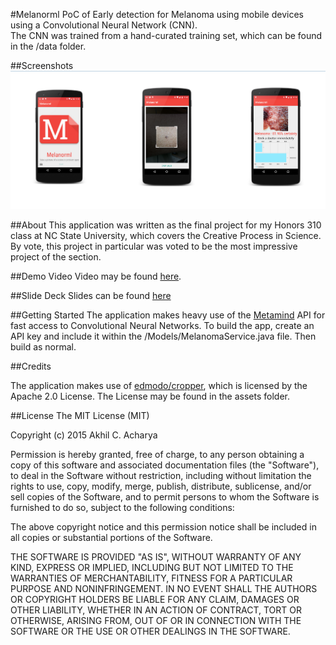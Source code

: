 #Melanorml
PoC of Early detection for Melanoma using mobile devices using a Convolutional Neural Network (CNN).  
The CNN was trained from a hand-curated training set, which can be found in the /data folder.

##Screenshots
![App Screens](https://github.com/akhilcacharya/melanorml/blob/master/demo/Screens.png)

##About
This application was written as the final project for my Honors 310 class at NC State University, which covers the Creative Process in Science. By vote, this project in particular was voted to be the most impressive project of the section.

##Demo Video
Video may be found [here](https://www.youtube.com/embed/J6HgB2uLf6M).

##Slide Deck
Slides can be found [here](https://docs.google.com/presentation/d/1KWWua1R3g4If4Sazgls8uGM5KEeL75cZn2ZkIc77QQs/edit?usp=sharing)

##Getting Started
The application makes heavy use of the [Metamind](https://www.metamind.io/) API for fast access to Convolutional Neural Networks. To build the app, create an API key and include it within the /Models/MelanomaService.java file. Then build as normal.

##Credits

The application makes use of [edmodo/cropper](https://github.com/edmodo/cropper), which is licensed by the Apache 2.0 License. The License may be found in the assets folder.


##License
The MIT License (MIT)

Copyright (c) 2015 Akhil C. Acharya

Permission is hereby granted, free of charge, to any person obtaining a copy
of this software and associated documentation files (the "Software"), to deal
in the Software without restriction, including without limitation the rights
to use, copy, modify, merge, publish, distribute, sublicense, and/or sell
copies of the Software, and to permit persons to whom the Software is
furnished to do so, subject to the following conditions:

The above copyright notice and this permission notice shall be included in
all copies or substantial portions of the Software.

THE SOFTWARE IS PROVIDED "AS IS", WITHOUT WARRANTY OF ANY KIND, EXPRESS OR
IMPLIED, INCLUDING BUT NOT LIMITED TO THE WARRANTIES OF MERCHANTABILITY,
FITNESS FOR A PARTICULAR PURPOSE AND NONINFRINGEMENT. IN NO EVENT SHALL THE
AUTHORS OR COPYRIGHT HOLDERS BE LIABLE FOR ANY CLAIM, DAMAGES OR OTHER
LIABILITY, WHETHER IN AN ACTION OF CONTRACT, TORT OR OTHERWISE, ARISING FROM,
OUT OF OR IN CONNECTION WITH THE SOFTWARE OR THE USE OR OTHER DEALINGS IN
THE SOFTWARE.

